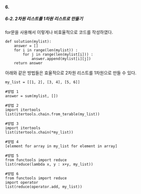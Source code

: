 #### 6. 
##### 6-2. 2차원 리스트를 1차원 리스트로 만들기

for문을 사용해서 이렇게나 비효율적으로 코드를 작성하였다. 
```
def solution(mylist):
    answer = []
    for i in range(len(mylist)) :
        for j in range(len(mylist[i])) :
            answer.append(mylist[i][j])
    return answer
```


아래와 같은 방법들은 효율적으로 2차원 리스트를 1차원으로 만들 수 있다. 
```
my_list = [[1, 2], [3, 4], [5, 6]]

#방법 1
answer = sum(mylist, [])

#방법 2
import itertools
list(itertools.chain.from_terable(my_list))

#방법 3
import itertools
list(itertools.chain(*my_list))

#방법 4
[element for array in my_list for element in array]

#방법 5
from functools import reduce
list(reduce(lambda x, y : x+y, my_list))

#방법 6
from functools import reduce
import operator
list(reduce(operator.add, my_list))


```

